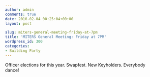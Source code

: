 ```yaml
---
author: admin
comments: true
date: 2010-02-04 00:25:04+00:00
layout: post

slug: miters-general-meeting-friday-at-7pm
title: 'MITERS General Meeting: Friday at 7PM'
wordpress_id: 300
categories:
- Building Party
---
```


Officer elections for this year. Swapfest. New Keyholders. Everybody dance!
